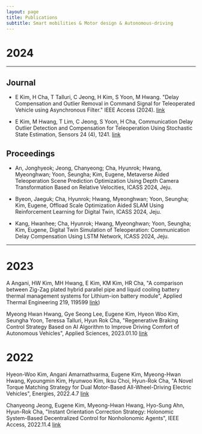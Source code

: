 ```yaml
---
layout: page
title: Publications
subtitle: Smart mobilities & Motor design & Autonomous-driving
---
```


# 2024
---

## Journal
- E Kim, H Cha, T Talluri, C Jeong, H Kim, S Yoon, M Hwang. "Delay Compensation and Outlier Removal in Command Signal for Teleoperated Vehicle using Asynchronous Filter." IEEE Access (2024). [link](https://ieeexplore.ieee.org/iel7/6287639/6514899/10480424.pdf)

- E Kim, M Hwang, T Lim, C Jeong, S Yoon, H Cha, Communication Delay Outlier Detection and Compensation for Teleoperation Using Stochastic State Estimation, Sensors 24 (4), 1241. [link](https://scholar.google.com/citations?view_op=view_citation&hl=ko&user=Xp1cT4MAAAAJ&sortby=pubdate&citation_for_view=Xp1cT4MAAAAJ:_Qo2XoVZTnwC)
  
## Proceedings
- An, Jonghyeok; Jeong, Chanyeong; Cha, Hyunrok; Hwang, Myeonghwan; Yoon, Seungha; Kim, Eugene, Metaverse Aided Teleoperation Scene Prediction Optimization Using Depth Camera Transformation Based on Relative Velocities, ICASS 2024, Jeju.
  
- Byeon, Jaeguk; Cha, Hyunrok; Hwang, Myeonghwan; Yoon, Seungha; Kim, Eugene, Offload Scale Optimization Aided SLAM Using Reinforcement Learning for Digital Twin, ICASS 2024, Jeju.
  
- Kang, Hwanhee; Cha, Hyunrok; Hwang, Myeonghwan; Yoon, Seungha; Kim, Eugene, Digital Twin Simulation of Teleoperation: Communication Delay Compensation Using LSTM Network, ICASS 2024, Jeju.

---

# 2023
A Angani, HW Kim, MH Hwang, E Kim, KM Kim, HR Cha, "A comparison between Zig-Zag plated hybrid parallel pipe and liquid cooling battery thermal management systems for Lithium-ion battery module", Applied Thermal Engineering 219, 119599 [link](https://www.sciencedirect.com/science/article/pii/S1359431122015290))

Myeong Hwan Hwang, Gye Seong Lee, Eugene Kim, Hyeon Woo Kim, Seungha Yoon, Teressa Talluri, Hyun Rok Cha, "Regenerative Braking Control Strategy Based on AI Algorithm to Improve Driving Comfort of Autonomous Vehicles", Applied Sciences, 2023.01.10 [link](https://www.mdpi.com/2076-3417/13/2/946)

# 2022
Hyeon-Woo Kim, Angani Amarnathvarma, Eugene Kim, Myeong-Hwan Hwang, Kyoungmin Kim, Hyunwoo Kim, Iksu Choi, Hyun-Rok Cha, "A Novel Torque Matching Strategy for Dual Motor-Based All-Wheel-Driving Electric Vehicles", Energies, 2022.4.7 [link](https://www.mdpi.com/1996-1073/15/8/2717/pdf)

Chanyeong Jeong, Eugene Kim, Myeong-Hwan Hwang, Hyo-Sung Ahn, Hyun-Rok Cha, "Instant Orientation Correction Strategy: Holonomic System-Based Decentralized Control for Nonholonomic Agents", IEEE Access, 2022.11.4 [link](https://ieeexplore.ieee.org/iel7/6287639/6514899/09940298.pdf)

